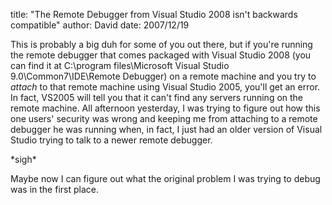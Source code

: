 
title: "The Remote Debugger from Visual Studio 2008 isn't backwards compatible"
author: David
date: 2007/12/19

This is probably a big duh for some of you out there, but if you're running the remote debugger that comes packaged with Visual Studio 2008 (you can find it at C:\program files\Microsoft Visual Studio 9.0\Common7\IDE\Remote Debugger) on a remote machine and you try to *attach* to that remote machine using Visual Studio 2005, you'll get an error. In fact, VS2005 will tell you that it can't find any servers running on the remote machine. All afternoon yesterday, I was trying to figure out how this one users' security was wrong and keeping me from attaching to a remote debugger he was running when, in fact, I just had an older version of Visual Studio trying to talk to a newer remote debugger.

\*sigh\*

Maybe now I can figure out what the original problem I was trying to debug was in the first place.
